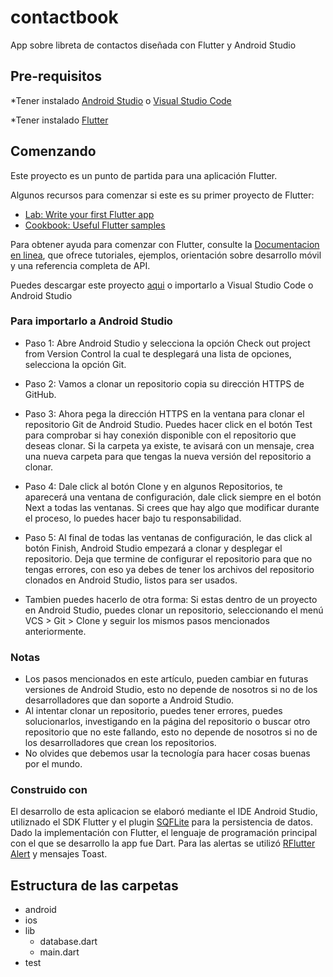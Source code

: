 # contactbook

App sobre libreta de contactos diseñada con Flutter y Android Studio

## Pre-requisitos

*Tener instalado [Android Studio](https://developer.android.com/studio?hl=es) o [Visual Studio Code](https://code.visualstudio.com/download)

*Tener instalado [Flutter](https://flutter.dev/docs/get-started/install)


## Comenzando

Este proyecto es un punto de partida para una aplicación Flutter.

Algunos recursos para comenzar si este es su primer proyecto de Flutter:

- [Lab: Write your first Flutter app](https://flutter.dev/docs/get-started/codelab)
- [Cookbook: Useful Flutter samples](https://flutter.dev/docs/cookbook)

Para obtener ayuda para comenzar con Flutter, consulte la
[Documentacion en linea](https://flutter.dev/docs), que ofrece tutoriales,
ejemplos, orientación sobre desarrollo móvil y una referencia completa de API.

Puedes descargar este proyecto [aqui](https://github.com/bnarvaez2/contactbook.git) o importarlo a Visual Studio Code o Android Studio
### Para importarlo a Android Studio 
- Paso 1: Abre Android Studio y selecciona la opción Check out project from Version Control la cual te desplegará una lista de opciones, selecciona la opción Git.
- Paso 2: Vamos a clonar un repositorio copia su dirección HTTPS de GitHub.
- Paso 3: Ahora pega la dirección HTTPS en la ventana para clonar el repositorio Git de Android Studio. 
Puedes hacer click en el botón Test para comprobar si hay conexión disponible con el repositorio que deseas clonar.
Si la carpeta ya existe, te avisará con un mensaje, crea una nueva carpeta para que tengas la nueva versión del repositorio a clonar.
- Paso 4: Dale click al botón Clone y en algunos Repositorios, te aparecerá una ventana de configuración, dale click siempre en el  botón Next a todas las ventanas.
Si crees que hay algo que modificar durante el proceso, lo puedes hacer bajo tu responsabilidad.
- Paso 5: Al final de todas las ventanas de configuración, le das click al botón Finish, Android Studio empezará a clonar y desplegar el repositorio. 
Deja que termine de configurar el repositorio para que no tengas errores, con eso ya debes de tener los archivos del repositorio clonados en Android Studio, listos para ser usados.

- Tambien puedes hacerlo de otra forma: Si estas dentro de un proyecto en Android Studio, puedes clonar un repositorio, seleccionando el menú VCS > Git > Clone y seguir los mismos pasos mencionados anteriormente.

### Notas
- Los pasos mencionados en este artículo, pueden cambiar en futuras versiones de Android Studio, esto no depende de nosotros si no de los desarrolladores que dan soporte a Android Studio.
- Al intentar clonar un repositorio, puedes tener errores, puedes solucionarlos, investigando en la página del repositorio o buscar otro repositorio que no este fallando, esto no depende de nosotros si no de los desarrolladores que crean los repositorios.
- No olvides que debemos usar la tecnología para hacer cosas buenas por el mundo.

### Construido con

El desarrollo de esta aplicacion se elaboró mediante el IDE Android Studio, utiliznado el SDK Flutter y el plugin [SQFLite](https://pub.dev/packages/sqflite) para la persistencia de datos. Dado la implementación con Flutter, el lenguaje de programación principal con el que se desarrollo la app fue Dart.
Para las alertas se utilizó [RFlutter Alert](https://pub.dev/packages/rflutter_alert) y mensajes Toast.

## Estructura de las carpetas
- android
- ios
- lib
  - database.dart
  - main.dart
- test

